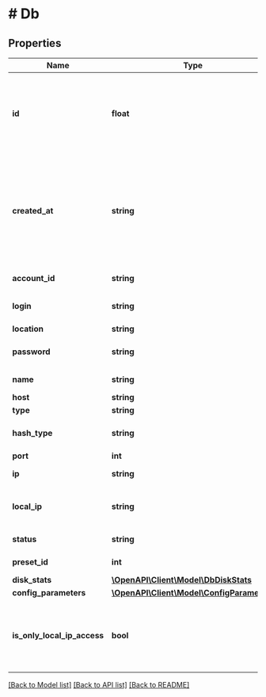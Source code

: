 # # Db

## Properties

Name | Type | Description | Notes
------------ | ------------- | ------------- | -------------
**id** | **float** | Уникальный идентификатор для каждого экземпляра базы данных. Автоматически генерируется при создании. |
**created_at** | **string** | Значение времени, указанное в комбинированном формате даты и времени ISO8601, которое представляет, когда была создана база данных. |
**account_id** | **string** | Идентификатор пользователя. |
**login** | **string** | Логин для подключения к базе данных. |
**location** | **string** | Локация сервера. | [optional]
**password** | **string** | Пароль для подключения к базе данных. |
**name** | **string** | Название базы данных. |
**host** | **string** | Хост. |
**type** | **string** | Тип базы данных. |
**hash_type** | **string** | Тип хеширования базы данных (mysql5 | mysql | postgres). |
**port** | **int** | Порт |
**ip** | **string** | IP-адрес сетевого интерфейса IPv4. |
**local_ip** | **string** | IP-адрес локального сетевого интерфейса IPv4. |
**status** | **string** | Текущий статус базы данных. |
**preset_id** | **int** | Идентификатор тарифа. |
**disk_stats** | [**\OpenAPI\Client\Model\DbDiskStats**](DbDiskStats.md) |  |
**config_parameters** | [**\OpenAPI\Client\Model\ConfigParameters**](ConfigParameters.md) |  |
**is_only_local_ip_access** | **bool** | Это логическое значение, которое показывает, доступна ли база данных только по локальному IP адресу. |

[[Back to Model list]](../../README.md#models) [[Back to API list]](../../README.md#endpoints) [[Back to README]](../../README.md)
